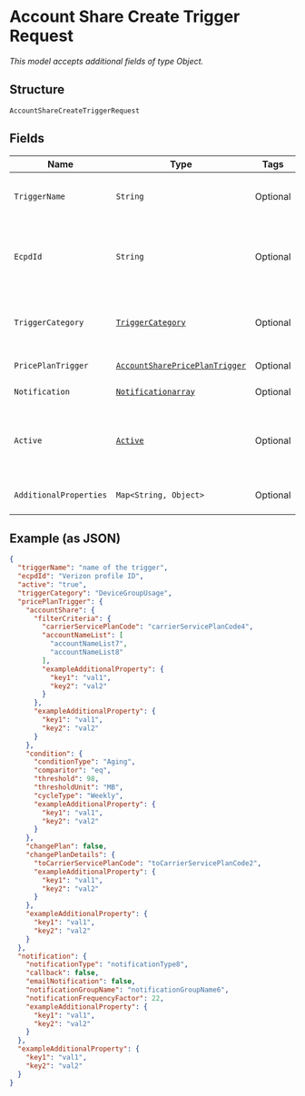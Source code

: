 
# Account Share Create Trigger Request

*This model accepts additional fields of type Object.*

## Structure

`AccountShareCreateTriggerRequest`

## Fields

| Name | Type | Tags | Description | Getter | Setter |
|  --- | --- | --- | --- | --- | --- |
| `TriggerName` | `String` | Optional | The user defined name of the trigger | String getTriggerName() | setTriggerName(String triggerName) |
| `EcpdId` | `String` | Optional | The Enterprise Customer Profile Database ID | String getEcpdId() | setEcpdId(String ecpdId) |
| `TriggerCategory` | [`TriggerCategory`](../../doc/models/trigger-category.md) | Optional | The type of trigger being created or modified | TriggerCategory getTriggerCategory() | setTriggerCategory(TriggerCategory triggerCategory) |
| `PricePlanTrigger` | [`AccountSharePricePlanTrigger`](../../doc/models/account-share-price-plan-trigger.md) | Optional | - | AccountSharePricePlanTrigger getPricePlanTrigger() | setPricePlanTrigger(AccountSharePricePlanTrigger pricePlanTrigger) |
| `Notification` | [`Notificationarray`](../../doc/models/notificationarray.md) | Optional | - | Notificationarray getNotification() | setNotification(Notificationarray notification) |
| `Active` | [`Active`](../../doc/models/active.md) | Optional | A flag to indicate of the trigger is active, true, or not, false | Active getActive() | setActive(Active active) |
| `AdditionalProperties` | `Map<String, Object>` | Optional | - | Object getAdditionalProperty(String key) | additionalProperty(String key, Object value) |

## Example (as JSON)

```json
{
  "triggerName": "name of the trigger",
  "ecpdId": "Verizon profile ID",
  "active": "true",
  "triggerCategory": "DeviceGroupUsage",
  "pricePlanTrigger": {
    "accountShare": {
      "filterCriteria": {
        "carrierServicePlanCode": "carrierServicePlanCode4",
        "accountNameList": [
          "accountNameList7",
          "accountNameList8"
        ],
        "exampleAdditionalProperty": {
          "key1": "val1",
          "key2": "val2"
        }
      },
      "exampleAdditionalProperty": {
        "key1": "val1",
        "key2": "val2"
      }
    },
    "condition": {
      "conditionType": "Aging",
      "comparitor": "eq",
      "threshold": 98,
      "thresholdUnit": "MB",
      "cycleType": "Weekly",
      "exampleAdditionalProperty": {
        "key1": "val1",
        "key2": "val2"
      }
    },
    "changePlan": false,
    "changePlanDetails": {
      "toCarrierServicePlanCode": "toCarrierServicePlanCode2",
      "exampleAdditionalProperty": {
        "key1": "val1",
        "key2": "val2"
      }
    },
    "exampleAdditionalProperty": {
      "key1": "val1",
      "key2": "val2"
    }
  },
  "notification": {
    "notificationType": "notificationType8",
    "callback": false,
    "emailNotification": false,
    "notificationGroupName": "notificationGroupName6",
    "notificationFrequencyFactor": 22,
    "exampleAdditionalProperty": {
      "key1": "val1",
      "key2": "val2"
    }
  },
  "exampleAdditionalProperty": {
    "key1": "val1",
    "key2": "val2"
  }
}
```

